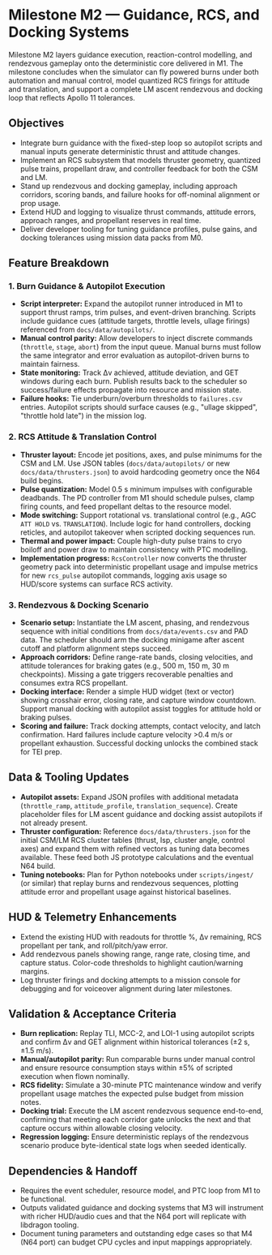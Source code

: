 # Milestone M2 — Guidance, RCS, and Docking Systems

Milestone M2 layers guidance execution, reaction-control modelling, and rendezvous gameplay onto the deterministic core delivered in M1. The milestone concludes when the simulator can fly powered burns under both automation and manual control, model quantized RCS firings for attitude and translation, and support a complete LM ascent rendezvous and docking loop that reflects Apollo 11 tolerances.

## Objectives
- Integrate burn guidance with the fixed-step loop so autopilot scripts and manual inputs generate deterministic thrust and attitude changes.
- Implement an RCS subsystem that models thruster geometry, quantized pulse trains, propellant draw, and controller feedback for both the CSM and LM.
- Stand up rendezvous and docking gameplay, including approach corridors, scoring bands, and failure hooks for off-nominal alignment or prop usage.
- Extend HUD and logging to visualize thrust commands, attitude errors, approach ranges, and propellant reserves in real time.
- Deliver developer tooling for tuning guidance profiles, pulse gains, and docking tolerances using mission data packs from M0.

## Feature Breakdown

### 1. Burn Guidance & Autopilot Execution
- **Script interpreter:** Expand the autopilot runner introduced in M1 to support thrust ramps, trim pulses, and event-driven branching. Scripts include guidance cues (attitude targets, throttle levels, ullage firings) referenced from `docs/data/autopilots/`.
- **Manual control parity:** Allow developers to inject discrete commands (`throttle`, `stage`, `abort`) from the input queue. Manual burns must follow the same integrator and error evaluation as autopilot-driven burns to maintain fairness.
- **State monitoring:** Track Δv achieved, attitude deviation, and GET windows during each burn. Publish results back to the scheduler so success/failure effects propagate into resource and mission state.
- **Failure hooks:** Tie underburn/overburn thresholds to `failures.csv` entries. Autopilot scripts should surface causes (e.g., "ullage skipped", "throttle hold late") in the mission log.

### 2. RCS Attitude & Translation Control
- **Thruster layout:** Encode jet positions, axes, and pulse minimums for the CSM and LM. Use JSON tables (`docs/data/autopilots/` or new `docs/data/thrusters.json`) to avoid hardcoding geometry once the N64 build begins.
- **Pulse quantization:** Model 0.5 s minimum impulses with configurable deadbands. The PD controller from M1 should schedule pulses, clamp firing counts, and feed propellant deltas to the resource model.
- **Mode switching:** Support rotational vs. translational control (e.g., AGC `ATT HOLD` vs. `TRANSLATION`). Include logic for hand controllers, docking reticles, and autopilot takeover when scripted docking sequences run.
- **Thermal and power impact:** Couple high-duty pulse trains to cryo boiloff and power draw to maintain consistency with PTC modelling.
- **Implementation progress:** `RcsController` now converts the thruster geometry pack into deterministic propellant usage and impulse metrics for new `rcs_pulse` autopilot commands, logging axis usage so HUD/score systems can surface RCS activity.

### 3. Rendezvous & Docking Scenario
- **Scenario setup:** Instantiate the LM ascent, phasing, and rendezvous sequence with initial conditions from `docs/data/events.csv` and PAD data. The scheduler should arm the docking minigame after ascent cutoff and platform alignment steps succeed.
- **Approach corridors:** Define range-rate bands, closing velocities, and attitude tolerances for braking gates (e.g., 500 m, 150 m, 30 m checkpoints). Missing a gate triggers recoverable penalties and consumes extra RCS propellant.
- **Docking interface:** Render a simple HUD widget (text or vector) showing crosshair error, closing rate, and capture window countdown. Support manual docking with autopilot assist toggles for attitude hold or braking pulses.
- **Scoring and failure:** Track docking attempts, contact velocity, and latch confirmation. Hard failures include capture velocity >0.4 m/s or propellant exhaustion. Successful docking unlocks the combined stack for TEI prep.

## Data & Tooling Updates
- **Autopilot assets:** Expand JSON profiles with additional metadata (`throttle_ramp`, `attitude_profile`, `translation_sequence`). Create placeholder files for LM ascent guidance and docking assist autopilots if not already present.
- **Thruster configuration:** Reference `docs/data/thrusters.json` for the initial CSM/LM RCS cluster tables (thrust, Isp, cluster angle, control axes) and expand them with refined vectors as tuning data becomes available. These feed both JS prototype calculations and the eventual N64 build.
- **Tuning notebooks:** Plan for Python notebooks under `scripts/ingest/` (or similar) that replay burns and rendezvous sequences, plotting attitude error and propellant usage against historical baselines.

## HUD & Telemetry Enhancements
- Extend the existing HUD with readouts for throttle %, Δv remaining, RCS propellant per tank, and roll/pitch/yaw error.
- Add rendezvous panels showing range, range rate, closing time, and capture status. Color-code thresholds to highlight caution/warning margins.
- Log thruster firings and docking attempts to a mission console for debugging and for voiceover alignment during later milestones.

## Validation & Acceptance Criteria
- **Burn replication:** Replay TLI, MCC-2, and LOI-1 using autopilot scripts and confirm Δv and GET alignment within historical tolerances (±2 s, ±1.5 m/s).
- **Manual/autopilot parity:** Run comparable burns under manual control and ensure resource consumption stays within ±5% of scripted execution when flown nominally.
- **RCS fidelity:** Simulate a 30-minute PTC maintenance window and verify propellant usage matches the expected pulse budget from mission notes.
- **Docking trial:** Execute the LM ascent rendezvous sequence end-to-end, confirming that meeting each corridor gate unlocks the next and that capture occurs within allowable closing velocity.
- **Regression logging:** Ensure deterministic replays of the rendezvous scenario produce byte-identical state logs when seeded identically.

## Dependencies & Handoff
- Requires the event scheduler, resource model, and PTC loop from M1 to be functional.
- Outputs validated guidance and docking systems that M3 will instrument with richer HUD/audio cues and that the N64 port will replicate with libdragon tooling.
- Document tuning parameters and outstanding edge cases so that M4 (N64 port) can budget CPU cycles and input mappings appropriately.
